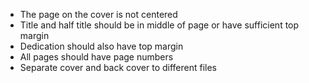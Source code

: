 * The page on the cover is not centered
* Title and half title should be in middle of page or have sufficient top margin
* Dedication should also have top margin
* All pages should have page numbers
* Separate cover and back cover to different files